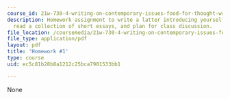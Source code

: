 ```yaml
---
course_id: 21w-730-4-writing-on-contemporary-issues-food-for-thought-writing-and-reading-about-the-cultures-of-food-fall-2008
description: Homework assignment to write a latter introducing yourself as a writer,
  read a collection of short essays, and plan for class discussion.
file_location: /coursemedia/21w-730-4-writing-on-contemporary-issues-food-for-thought-writing-and-reading-about-the-cultures-of-food-fall-2008/ec5c81b28b8a1212c25bca7901533bb1_hw_1.pdf
file_type: application/pdf
layout: pdf
title: 'Homework #1'
type: course
uid: ec5c81b28b8a1212c25bca7901533bb1

---
```

None